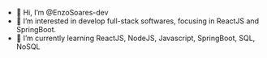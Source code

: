 - 👋 Hi, I’m @EnzoSoares-dev
- 👀 I’m interested in develop full-stack softwares, focusing in ReactJS and SpringBoot.
- 🌱 I’m currently learning ReactJS, NodeJS, Javascript, SpringBoot, SQL, NoSQL

<!---
EnzoSoares-dev/EnzoSoares-dev is a ✨ special ✨ repository because its `README.md` (this file) appears on your GitHub profile.
You can click the Preview link to take a look at your changes.
--->

